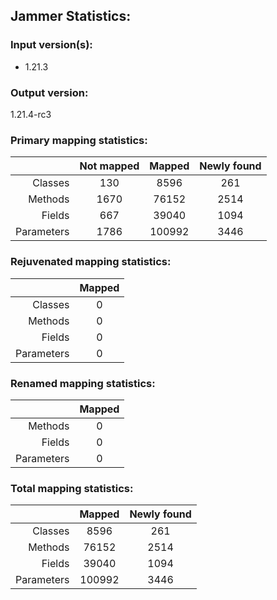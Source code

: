 Jammer Statistics:
------------------
### Input version(s):
- 1.21.3
### Output version:
1.21.4-rc3
### Primary mapping statistics:
|            | Not mapped | Mapped | Newly found |
| ----------:|:----------:|:------:|:-----------:|
|    Classes |    130     |  8596  |     261     |
|    Methods |    1670    | 76152  |    2514     |
|     Fields |    667     | 39040  |    1094     |
| Parameters |    1786    | 100992 |    3446     |
### Rejuvenated mapping statistics:
|            | Mapped |
| ----------:|:------:|
|    Classes |   0    |
|    Methods |   0    |
|     Fields |   0    |
| Parameters |   0    |
### Renamed mapping statistics:
|            | Mapped |
| ----------:|:------:|
|    Methods |   0    |
|     Fields |   0    |
| Parameters |   0    |
### Total mapping statistics:
|            | Mapped | Newly found |
| ----------:|:------:|:-----------:|
|    Classes |  8596  |     261     |
|    Methods | 76152  |    2514     |
|     Fields | 39040  |    1094     |
| Parameters | 100992 |    3446     |
